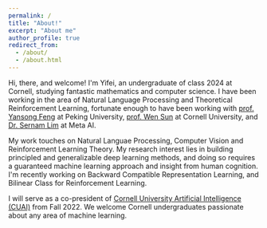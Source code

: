```yaml
---
permalink: /
title: "About!"
excerpt: "About me"
author_profile: true
redirect_from: 
  - /about/
  - /about.html
---
```


Hi, there, and welcome! I'm Yifei, an undergraduate of class 2024 at Cornell, studying fantastic mathematics and computer science. I have been working in the area of Natural Language Processing and Theoretical Reinforcement Learning, fortunate enough to have been working with [prof. Yansong Feng](https://sites.google.com/site/ysfeng/home) at Peking University, [prof. Wen Sun](https://wensun.github.io/) at Cornell University, and [Dr. Sernam Lim](https://sites.google.com/site/sernam) at Meta AI. 

My work touches on Natural Languae Processing, Computer Vision and Reinforcement Learning Theory. My research interest lies in building principled and generalizable deep learning methods, and doing so requires a guaranteed machine learning approach and insight from human cognition. I'm recently working on Backward Compatible Representation Learning, and Bilinear Class for Reinforcement Learning.

I will serve as a co-president of [Cornell University Artificial Intelligence (CUAI)](https://cuai.github.io/) from Fall 2022. We welcome Cornell undergraduates passionate about any area of machine learning.
